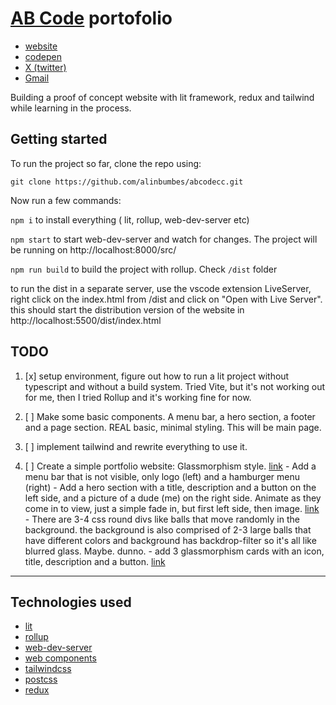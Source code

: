 # [AB Code](http://abcode.cc) portofolio
- [website](http://abcode.cc)
- [codepen](https://codepen.io/abcodecc)
- [X (twitter)](https://x.com/AbCodeCC)
- [Gmail](abcodecc@gmail.com)


Building a proof of concept website with lit framework, redux and tailwind while learning in the process. 

## Getting started

To run the project so far, clone  the repo using:

```git clone https://github.com/alinbumbes/abcodecc.git```

Now run a few commands:

```npm i```  to install everything ( lit, rollup, web-dev-server etc)

```npm start``` to start web-dev-server and watch for changes. The project will be running on http://localhost:8000/src/

```npm run build``` to build the project with rollup. Check ```/dist``` folder

to run the dist in a separate server, use the vscode extension LiveServer, right click on the index.html from /dist and click on "Open with Live Server". this should start the distribution version of the website in http://localhost:5500/dist/index.html


## TODO
1. [x] setup environment, figure out how to run a lit project without typescript and without a build system. Tried Vite, but it's not working out for me, then I tried Rollup and it's working fine for now.

2. [ ] Make some basic components. A menu bar, a hero section, a footer and a page section. REAL basic, minimal styling. This will be main page. 

3. [ ] implement tailwind and rewrite everything to use it. 

4. [ ] Create a simple portfolio website: Glassmorphism style. [link](https://fa-glassmorphism-portfolio.netlify.app/) 
\- Add a menu bar that is not visible, only logo (left) and a hamburger menu (right)
\- Add a hero section with a title, description and a button on the left side, and a picture of a dude (me) on the right side. Animate as they come in to view, just a simple fade in, but first left side, then image. [link](https://dribbble.com/shots/16514975-Personal-portfolio-website)
\- There are 3-4 css round divs like balls that move randomly in the background. the background is also comprised of 2-3 large balls that have different colors and background has backdrop-filter so it's all like blurred glass. Maybe. dunno. 
\- add 3 glassmorphism cards with an icon, title, description and a button. [link](https://codepen.io/abcodecc)


- - - 

## Technologies used
- [lit](https://lit.dev/)
- [rollup](https://rollupjs.org/guide/en/)
- [web-dev-server](https://modern-web.dev/docs/dev-server/overview/)
- [web components](https://developer.mozilla.org/en-US/docs/Web/API/Web_components)
- [tailwindcss](https://tailwindcss.com/)
- [postcss](https://postcss.org/)
- [redux](https://redux.js.org/)
<!-- - [redux-devtools-extension](https://github.com/zalmoxisus/redux-devtools-extension)
- [redux-thunk](https://github.com/reduxjs/redux-thunk)
- [redux-persist](https://github.com/rt2zz/redux-persist)
- [redux-persist-cookie-storage](https://github.com/rt2zz/redux-persist-cookie-storage)
- [redux-persist-filesystem-storage](https://github.com/rt2zz/redux-persist-filesystem-storage)
- [redux-persist-webextension-storage](https://github.com/rt2zz/redux-persist-webextension-storage)
- [redux-devtools-extension](https://github.com/zalmoxisus/redux-devtools-extension)
- [redux-persist-transform-filter](https://github.com/rt2zz/redux-persist-transform-filter)
- [redux-persist-transform-compress](https://github.com/rt2zz/redux-persist-transform-compress) -->

